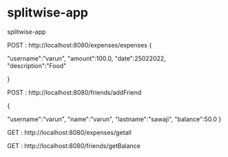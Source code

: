# splitwise-app
splitwise-app

POST : http://localhost:8080/expenses/expenses
{

"username":"varun",
"amount":100.0,
"date":25022022,
"description":"Food"

}

POST : http://localhost:8080/friends/addFriend

{

"username":"varun",
"name":"varun",
"lastname":"sawaji",
"balance":50.0
}

GET : http://localhost:8080/expenses/getall

GET : http://localhost:8080/friends/getBalance

